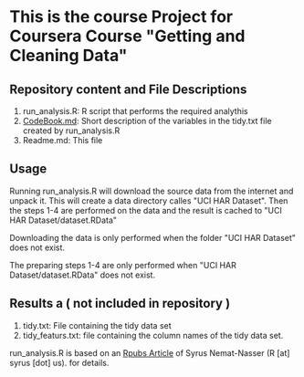 # This is the course Project for Coursera Course "Getting and Cleaning Data"

## Repository content and File Descriptions 

1. run_analysis.R:  R script that performs the required analythis
2. [CodeBook.md](CodeBook.md): Short description of the variables in the tidy.txt file created by run_analysis.R
3. Readme.md: This file

## Usage

Running run_analysis.R will download the source data from the internet and unpack it. This will create a data directory calles "UCI HAR Dataset".
Then the steps 1-4 are performed on the data and the result is cached to "UCI HAR Dataset/dataset.RData"

Downloading the data is only performed when the folder "UCI HAR Dataset" does not exist.

The preparing steps 1-4 are only performed when "UCI HAR Dataset/dataset.RData" does not exist.

## Results a ( not included in repository )

1. tidy.txt: File containing the tidy data set
2. tidy_featurs.txt: file containing the column names of the tidy data set.

 run_analysis.R is based on an  [Rpubs Article](http://rstudio-pubs-static.s3.amazonaws.com/10696_c676703d98c84553b9e3510b095153b9.html) of Syrus Nemat-Nasser (R [at] syrus [dot] us). for details.



